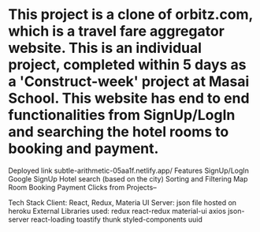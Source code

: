 <h1>This project is a clone of orbitz.com, which is a travel fare aggregator website. This is an individual project, completed within 5 days as a 'Construct-week' project at Masai School. This website has end to end functionalities from SignUp/LogIn and searching the hotel rooms to booking and payment.</h1>
Deployed link
subtle-arithmetic-05aa1f.netlify.app/
Features
SignUp/LogIn
Google SignUp
Hotel search (based on the city)
Sorting and Filtering
Map
Room Booking
Payment
Clicks from Projects–



 


Tech Stack
Client: React, Redux, Materia UI
Server: json file hosted on heroku
External Libraries used:
redux
react-redux
material-ui
axios
json-server
react-loading
toastify
thunk
styled-components
uuid


